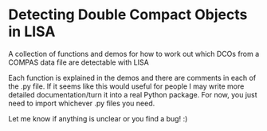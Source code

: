 # Detecting Double Compact Objects in LISA
A collection of functions and demos for how to work out which DCOs from a COMPAS data file are detectable with LISA

Each function is explained in the demos and there are comments in each of the .py file. If it seems like this would useful for people I may write more detailed documentation/turn it into a real Python package. For now, you just need to import whichever .py files you need.

Let me know if anything is unclear or you find a bug! :)
